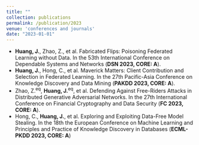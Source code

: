 ```yaml
---
title: ""
collection: publications
permalink: /publication/2023
venue: 'conferences and journals'
date: "2023-01-01"
---
```


- **Huang, J.**, Zhao, Z., et al. Fabricated Flips: Poisoning Federated Learning without Data. In the 53th International Conference on Dependable Systems and Networks (**DSN 2023, CORE: A**).
- **Huang, J.**, Hong, C., et al. Maverick Matters: Client Contribution and Selection in Federated Learning. In the 27th Pacific-Asia Conference on Knowledge Discovery and Data Mining (**PAKDD 2023, CORE: A**).
- Zhao, Z.<sup>eq</sup>, **Huang, J.**<sup>eq</sup>, et al. Defending Against Free-Riders Attacks in Distributed Generative Adversarial Networks. In the 27th International Conference on Financial Cryptography and Data Security (**FC 2023, CORE: A**).
- Hong, C., **Huang, J.**, et al. Exploring and Exploiting Data-Free Model Stealing. In the 18th  the European Conference on Machine Learning and Principles and Practice of Knowledge Discovery in Databases (**ECML-PKDD 2023, CORE: A**)

